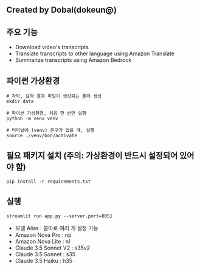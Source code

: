 ## Created by Dobal(dokeun@)

## 주요 기능
* Download video's transcripts
* Translate transcripts to other language using Amazon Translate
* Summarize transcripts using Amazon Bedrock

## 파이썬 가상환경
```shell
# 자막, 요약 결과 파일이 생성되는 폴더 생성
mkdir data

# 파이썬 가상환경, 처음 한 번만 실행
python -m venv venv

# 터미널에 (venv) 문구가 없을 때, 실행
source ./venv/bon/activate
```

## 필요 패키지 설치 (주의: 가상환경이 반드시 설정되어 있어야 함)
```shell
pip install -r requirements.txt
```

## 실행
```shell
streamlit run app.py --server.port=8051
```
* 모델 Alias : 콤마로 여러 개 설정 가능   
* Amazon Nova Pro : np  
* Amazon Nova Lite : nl
* Claude 3.5 Sonnet V2 : s35v2  
* Claude 3.5 Sonnet : s35  
* Claude 3.5 Haiku : h35

